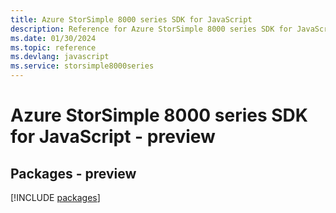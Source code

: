 ```yaml
---
title: Azure StorSimple 8000 series SDK for JavaScript
description: Reference for Azure StorSimple 8000 series SDK for JavaScript
ms.date: 01/30/2024
ms.topic: reference
ms.devlang: javascript
ms.service: storsimple8000series
---
```

# Azure StorSimple 8000 series SDK for JavaScript - preview
## Packages - preview
[!INCLUDE [packages](storsimple-8000-series-index.md)]